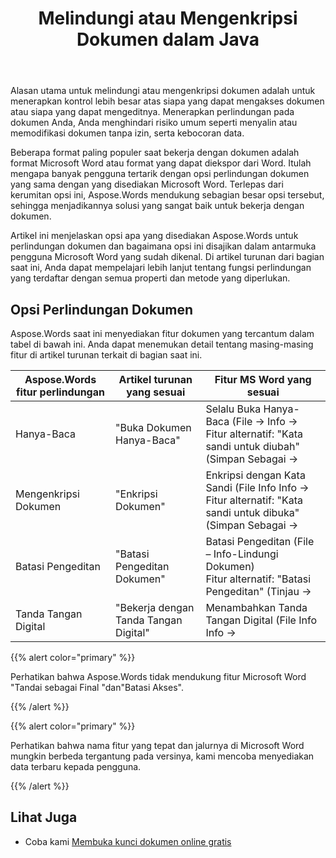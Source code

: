 ﻿---
title: Melindungi atau Mengenkripsi Dokumen dalam Java
second_title: Aspose.Words untuk Java
articleTitle: Melindungi atau Mengenkripsi Dokumen
linktitle: Melindungi atau Mengenkripsi Dokumen
description: "Enkripsi dokumen, batasi pengeditan, gunakan tanda tangan digital untuk perlindungan dokumen. Aspose.Words mendukung sebagian besar opsi perlindungan Word menggunakan Java."
type: docs
weight: 50
url: /id/java/protect-or-encrypt-a-document/
timestamp: 2024-01-27-14-07-04
---

Alasan utama untuk melindungi atau mengenkripsi dokumen adalah untuk menerapkan kontrol lebih besar atas siapa yang dapat mengakses dokumen atau siapa yang dapat mengeditnya. Menerapkan perlindungan pada dokumen Anda, Anda menghindari risiko umum seperti menyalin atau memodifikasi dokumen tanpa izin, serta kebocoran data.

Beberapa format paling populer saat bekerja dengan dokumen adalah format Microsoft Word atau format yang dapat diekspor dari Word. Itulah mengapa banyak pengguna tertarik dengan opsi perlindungan dokumen yang sama dengan yang disediakan Microsoft Word. Terlepas dari kerumitan opsi ini, Aspose.Words mendukung sebagian besar opsi tersebut, sehingga menjadikannya solusi yang sangat baik untuk bekerja dengan dokumen.

Artikel ini menjelaskan opsi apa yang disediakan Aspose.Words untuk perlindungan dokumen dan bagaimana opsi ini disajikan dalam antarmuka pengguna Microsoft Word yang sudah dikenal. Di artikel turunan dari bagian saat ini, Anda dapat mempelajari lebih lanjut tentang fungsi perlindungan yang terdaftar dengan semua properti dan metode yang diperlukan.

## Opsi Perlindungan Dokumen

Aspose.Words saat ini menyediakan fitur dokumen yang tercantum dalam tabel di bawah ini. Anda dapat menemukan detail tentang masing-masing fitur di artikel turunan terkait di bagian saat ini.

| Aspose.Words fitur perlindungan | Artikel turunan yang sesuai | Fitur MS Word yang sesuai |
| ------------------------------- | ------------------------------ | ------------------------------------------------------------ |
| Hanya-Baca | "Buka Dokumen Hanya-Baca" | Selalu Buka Hanya-Baca (File → Info → <br />Fitur alternatif: "Kata sandi untuk diubah" (Simpan Sebagai → |
| Mengenkripsi Dokumen | "Enkripsi Dokumen" | Enkripsi dengan Kata Sandi (File Info Info → <br />Fitur alternatif: "Kata sandi untuk dibuka" (Simpan Sebagai → |
| Batasi Pengeditan | "Batasi Pengeditan Dokumen" | Batasi Pengeditan (File – Info-Lindungi Dokumen)<br />Fitur alternatif: "Batasi Pengeditan" (Tinjau → |
| Tanda Tangan Digital | "Bekerja dengan Tanda Tangan Digital" | Menambahkan Tanda Tangan Digital (File Info Info → |

{{% alert color="primary" %}}

Perhatikan bahwa Aspose.Words tidak mendukung fitur Microsoft Word "Tandai sebagai Final "dan"Batasi Akses".

{{% /alert %}}

{{% alert color="primary" %}}

Perhatikan bahwa nama fitur yang tepat dan jalurnya di Microsoft Word mungkin berbeda tergantung pada versinya, kami mencoba menyediakan data terbaru kepada pengguna.

{{% /alert %}}

## Lihat Juga

* Coba kami [Membuka kunci dokumen online gratis](https://products.aspose.app/words/unlock)
